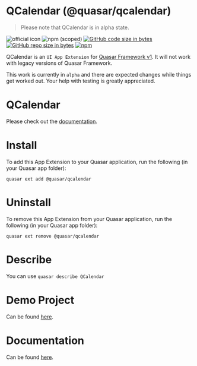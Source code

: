 QCalendar (@quasar/qcalendar)
===

> Please note that QCalendar is in alpha state.

![official icon](https://img.shields.io/badge/Quasar%201.0-Official%20UI%20App%20Extension-blue.svg)
![npm (scoped)](https://img.shields.io/npm/v/@quasar/quasar-app-extension-qcalendar.svg?style=plastic)
[![GitHub code size in bytes](https://img.shields.io/github/languages/code-size/quasarframework/app-extension-qcalendar.svg)]()
[![GitHub repo size in bytes](https://img.shields.io/github/repo-size/quasarframework/app-extension-qcalendar.svg)]()
[![npm](https://img.shields.io/npm/dt/@quasar/quasar-app-extension-qcalendar.svg)](https://www.npmjs.com/package/@quasar/quasar-app-extension-qcalendar)

QCalendar is an `UI App Extension` for [Quasar Framework v1](https://v1.quasar-framework.org/). It will not work with legacy versions of Quasar Framework.

This work is currently in `alpha` and there are expected changes while things get worked out. Your help with testing is greatly appreciated.

# QCalendar
Please check out the [documentation](https://quasarframework.github.io/app-extension-qcalendar/#/).

# Install
To add this App Extension to your Quasar application, run the following (in your Quasar app folder):
```
quasar ext add @quasar/qcalendar
```

# Uninstall
To remove this App Extension from your Quasar application, run the following (in your Quasar app folder):
```
quasar ext remove @quasar/qcalendar
```

# Describe
You can use `quasar describe QCalendar`

# Demo Project
Can be found [here](https://github.com/quasarframework/app-extension-qcalendar/tree/master/demo).

# Documentation
Can be found [here](https://quasarframework.github.io/app-extension-qcalendar/#/).

